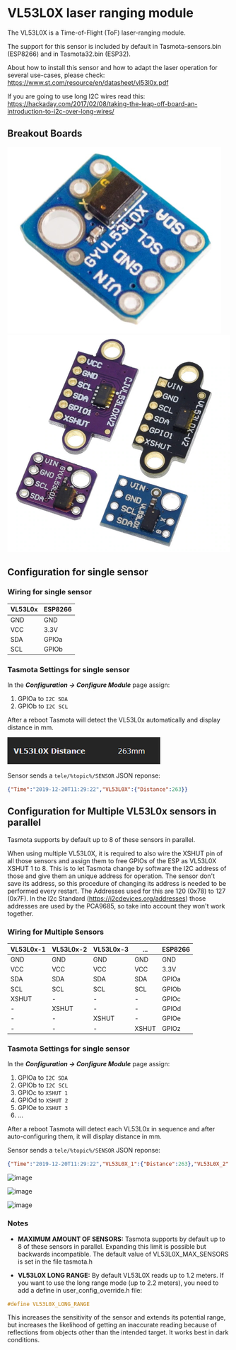 # VL53L0X laser ranging module

The VL53L0X is a Time-of-Flight (ToF) laser-ranging module.

The support for this sensor is included by default in Tasmota-sensors.bin (ESP8266) and in Tasmota32.bin (ESP32).

About how to install this sensor and how to adapt the laser operation for several use-cases, please check:
https://www.st.com/resource/en/datasheet/vl53l0x.pdf

If you are going to use long I2C wires read this:
https://hackaday.com/2017/02/08/taking-the-leap-off-board-an-introduction-to-i2c-over-long-wires/

## Breakout Boards
![VL53L0x](_media/peripherals/vl53l0x-1.jpg)
![VL53L0x](_media/peripherals/vl53l0x-2.jpg)

## Configuration for single sensor

### Wiring for single sensor
| VL53L0x   | ESP8266 |
|---|---|
|GND   |GND   
|VCC   |3.3V
|SDA   | GPIOa
|SCL   | GPIOb

### Tasmota Settings for single sensor
In the **_Configuration -> Configure Module_** page assign:

1. GPIOa to `I2C SDA`
2. GPIOb to `I2C SCL`

After a reboot Tasmota will detect the VL53L0x automatically and display distance in mm.

![image](_media/peripherals/vl53l0x.png)

Sensor sends a  `tele/%topic%/SENSOR` JSON reponse:

```json
{"Time":"2019-12-20T11:29:22","VL53L0X":{"Distance":263}}
```

## Configuration for Multiple VL53L0x sensors in parallel

Tasmota supports by default up to 8 of these sensors in parallel.

When using multiple VL53L0X, it is required to also wire the XSHUT pin of all those sensors and assign them to free GPIOs of the ESP as VL53L0X XSHUT 1 to 8. This is to let Tasmota change by software the I2C address of those and give them an unique address for operation. The sensor don't save its address, so this procedure of changing its address is needed to be performed every restart. The Addresses used for this are 120 (0x78) to 127 (0x7F). In the I2c Standard (https://i2cdevices.org/addresses) those addresses are used by the PCA9685, so take into account they won't work together.

### Wiring for Multiple Sensors
| VL53L0x-1   | VL53L0x-2   | VL53L0x-3   | ... | ESP8266 |
|---|---|---|---|---|
|GND   |GND   |GND   |GND   |GND   
|VCC   |VCC   |VCC   |VCC   |3.3V
|SDA   |SDA   |SDA   |SDA   | GPIOa
|SCL   |SCL   |SCL   |SCL   | GPIOb
|XSHUT | -     | -     | - | GPIOc
| -    | XSHUT | -     | - | GPIOd
| -    | -     | XSHUT | - | GPIOe
| -    | -     | -     | XSHUT | GPIOz

### Tasmota Settings for single sensor
In the **_Configuration -> Configure Module_** page assign:

1. GPIOa to `I2C SDA`
2. GPIOb to `I2C SCL`
3. GPIOc to `XSHUT 1`
4. GPIOd to `XSHUT 2`
5. GPIOe to `XSHUT 3`
6. ...

After a reboot Tasmota will detect each VL53L0x in sequence and after auto-configuring them, it will display distance in mm.

Sensor sends a  `tele/%topic%/SENSOR` JSON reponse:

```json
{"Time":"2019-12-20T11:29:22","VL53L0X_1":{"Distance":263},"VL53L0X_2":{"Distance":344},"VL53L0X_3":{"Distance":729}}
```

![image](https://user-images.githubusercontent.com/35405447/111362860-144c4780-866e-11eb-84f1-461d2857ede7.png)

![image](https://user-images.githubusercontent.com/35405447/111363016-465da980-866e-11eb-9074-eb4f4c9f5237.png)

![image](https://user-images.githubusercontent.com/35405447/111363173-7907a200-866e-11eb-83e1-93cfefc45315.png)

### Notes

* **MAXIMUM AMOUNT OF SENSORS:** Tasmota supports by default up to 8 of these sensors in parallel. Expanding this limit is possible but backwards incompatible. The default value of VL53L0X_MAX_SENSORS is set in the file tasmota.h

* **VL53L0X LONG RANGE:** By default VL53L0X reads up to 1.2 meters. If you want to use the long range mode (up to 2.2 meters), you need to add a define in user_config_override.h file:
```cpp
#define VL53L0X_LONG_RANGE
```
This increases the sensitivity of the sensor and extends its potential range, but increases the likelihood of getting an inaccurate reading because of reflections from objects other than the intended target. It works best in dark conditions.
